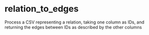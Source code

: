 relation_to_edges
=================

Process a CSV representing a relation, taking one column as IDs, and returning the edges between IDs as described by the other columns
